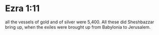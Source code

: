 # Ezra 1:11

all the vessels of gold and of silver were 5,400. All these did Sheshbazzar bring up, when the exiles were brought up from Babylonia to Jerusalem.
